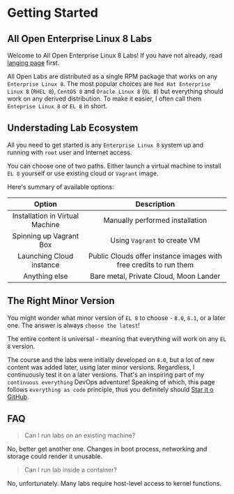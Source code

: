 # Getting Started

## All Open Enterprise Linux 8 Labs

Welcome to All Open Enterprise Linux 8 Labs! If you have not already, read [langing page](/) first.

All Open Labs are distributed as a single RPM package that works on any `Enterprise Linux 8`. The most popular choices are `Red Hat Enterprise Linux 8` (`RHEL 8`), `CentOS 8` and `Oracle Linux 8` (`OL 8`) but everything should work on any derived distribution. To make it easier, I often call them `Enteprise Linux 8` or `EL 8` in short.

## Understading Lab Ecosystem

All you need to get started is any `Enterprise Linux 8` system up and running with `root` user and Internet access.

You can choose one of two paths. Either launch a virtual machine to install `EL 8` yourself or use existing cloud or `Vagrant` image.

Here's summary of available options:

| Option                                             | Description                                    |
|:--------------------------------------------------:|:----------------------------------------------:|
| Installation in Virtual Machine                    | Manually performed installation |
| Spinning up Vagrant Box                            | Using `Vagrant` to create VM |
| Launching Cloud instance                           | Public Clouds offer instance images with free credits to run them |
| Anything else                                      |  Bare metal, Private Cloud, Moon Lander |

## The Right Minor Version

You might wonder what minor version of `EL 8` to choose - `8.0`, `8.1`, or a later one. The answer is always `choose the latest`!

The entire content is universal - meaning that everything will work on any `EL 8` version.

The course and the labs were initially developed on `8.0`, but a lot of new content was added later, using later minor versions. Regardless, I continuously test it on a later versions. That's an inspiring part of my `continuous everything` DevOps adventure! Speaking of which, this page follows `everything as code` principle, thus you definitely should [Star it o GitHub](https://github.com/All-Open/el8-lab/).


<!---
## Special Lab Requirements

Some labs pose additional requirements. Summary:

* Installation requires full access to virtual machine and its bootloader.
* Disk/filesystem labs may require extra disk attached.
* Cloud image lab requires cloud access.

However, majority of the labs can be accomplished even when additional requirements are not satisfied.
--->

## FAQ

> Can I run labs on an existing machine?

No, better get another one. Changes in boot process, networking and storage could render it unusable.

> Can I run lab inside a container?

No, unfortunately. Many labs require host-level access to kernel functions.

